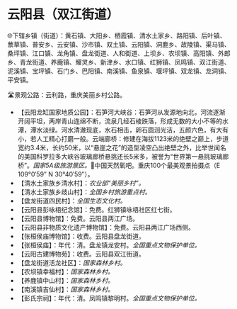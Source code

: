 # 云阳县（双江街道）
🌐下辖乡镇（街道）：黄石镇、大阳乡、栖霞镇、清水土家乡、路阳镇、后叶镇、蔈草镇、普安乡、云安镇、沙市镇、双土镇、云阳镇、洞鹿乡、故陵镇、渠马镇、桑坪镇、江口镇、龙角镇、盘龙街道、人和街道、上坝乡、农坝镇、高阳镇、外郎乡、青龙街道、养鹿镇、耀灵乡、新津乡、水口镇、红狮镇、凤鸣镇、双江街道、泥溪镇、宝坪镇、石门乡、巴阳镇、南溪镇、鱼泉镇、堰坪镇、双龙镇、龙洞镇、平安镇。    
  
🛣️景观公路：云利路，重庆美丽乡村公路。   
  
* 【云阳龙缸国家地质公园】：石笋河大峡谷：石笋河从发源地向北，河流逐渐开阔平坦，两岸青山连绵不断，流泉几经石棱跌落，形成无数的大小不等的水潭，潭水淡绿。河水清澈现底，水石相击，卵石圆润光洁，五颜六色，有大有小，若人工精心打磨一般。云端廊桥：修建在海拔1123米的绝壁之巅上，步道宽约3.4米，长约50米，以“悬崖之花”的造型凌空凸出绝壁之外，比举世闻名的美国科罗拉多大峡谷玻璃廊桥悬挑还长5米多，被誉为“世界第一悬挑玻璃廊桥”。*国家5A级旅游景区。*🚩中国天然氧吧。重庆100个最美观景拍摄点（E 109°0′59″ N 30°40′59″）。
* 【清水土家族乡清水村】：*农业部“美丽乡村”。*
* 【清水土家族乡歧山村】：*全国乡村旅游重点村。*    
* 【盘龙街道四民村】：*全国生态文化村。*
* 【云阳县彭咏梧纪念馆】：免费。红狮镇咏梧社区红七街。
* 【云阳县博物馆】：免费。云阳县两江广场。
* 【云阳县非物质文化遗产博物馆】：免费。云阳县两江广场西侧。
* 【张桓侯庙博物馆】：收费。云阳县盘龙街道。
* 【张桓侯庙】：年代：清。盘龙镇龙安村。*全国重点文物保护单位。*
* 【云阳古建博物苑】：收费。云阳县双江街道。
* 【盘龙街道活龙社区】：*国家森林乡村。*
* 【农坝镇幸福村】：*国家森林乡村。*
* 【养鹿镇中山村】：*国家森林乡村。*
* 【南溪镇吉仙村】：*国家森林乡村。*
* 【彭氏宗祠】：年代：清。凤鸣镇黎明村。*全国重点文物保护单位。*